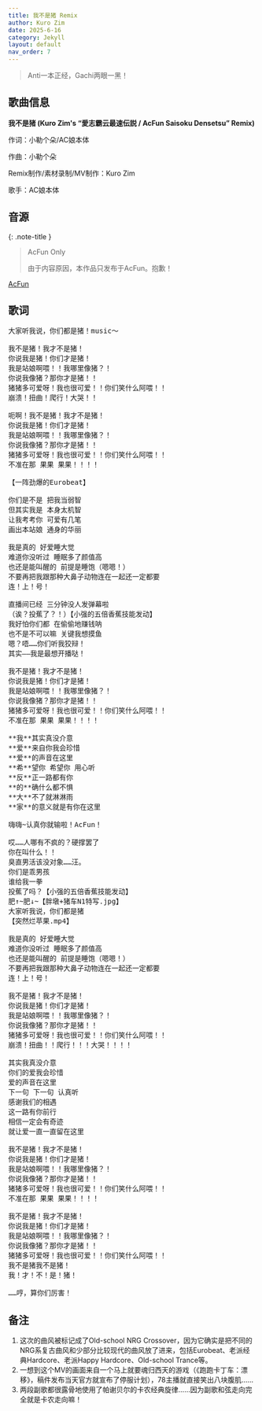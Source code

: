 ```yaml
---
title: 我不是猪 Remix
author: Kuro Zim
date: 2025-6-16
category: Jekyll
layout: default
nav_order: 7
---
```


> Anti一本正经，Gachi两眼一黑！

## 歌曲信息

**我不是猪 (Kuro Zim's “愛志霸云最速伝説 / AcFun Saisoku Densetsu” Remix)**

作词：小勒个朵/AC娘本体

作曲：小勒个朵

Remix制作/素材录制/MV制作：Kuro Zim

歌手：AC娘本体

## 音源

{: .note-title }
> AcFun Only
>
> 由于内容原因，本作品只发布于AcFun。抱歉！

[AcFun](https://www.acfun.cn/v/ac47400328)

## 歌词

<pre>
大家听我说，你们都是猪！music～

我不是猪！我才不是猪！
你说我是猪！你们才是猪！
我是站娘啊喂！！我哪里像猪？！
你说我像猪？那你才是猪！！
猪猪多可爱呀！我也很可爱！！你们笑什么阿喂！！
崩溃！扭曲！爬行！大哭！！

呃啊！我不是猪！我才不是猪！
你说我是猪！你们才是猪！
我是站娘啊喂！！我哪里像猪？！
你说我像猪？那你才是猪！！
猪猪多可爱呀！我也很可爱！！你们笑什么阿喂！！
不准在那 果果 果果！！！！

【一阵劲爆的Eurobeat】

你们是不是 把我当弱智
但其实我是 本身太机智
让我考考你 可爱有几笔
画出本站娘 通身的华丽

我是真的 好爱睡大觉
难道你没听过 睡眠多了颜值高
也还是能叫醒的 前提是睡饱（嗯嗯！）
不要再把我跟那种大鼻子动物连在一起还一定都要
连！上！号！

直播间已经 三分钟没人发弹幕啦
（诶？投蕉了？！）【小强的五倍香蕉技能发动】
我好怕你们都 在偷偷地赚钱呐
也不是不可以嘛 关键我想摸鱼
嗯？唔……你们听我狡辩！
其实——我是最想开播哒！

我不是猪！我才不是猪！
你说我是猪！你们才是猪！
我是站娘啊喂！！我哪里像猪？！
你说我像猪？那你才是猪！！
猪猪多可爱呀！我也很可爱！！你们笑什么阿喂！！
不准在那 果果 果果！！！！

**我**其实真没介意
**爱**来自你我会珍惜
**爱**的声音在这里
**希**望你 希望你 用心听
**反**正一路都有你
**的**确什么都不惧
**大**不了就淋淋雨
**家**的意义就是有你在这里

嗨嗨~认真你就输啦！AcFun！

哎……人哪有不疯的？硬撑罢了
你在叫什么！！
臭直男活该没对象……汪。
你们是乖男孩
谁给我一拳
投蕉了吗？【小强的五倍香蕉技能发动】
肥↑~肥↓~【胖墩+猪车N1特写.jpg】
大家听我说，你们都是猪
【突然烂苹果.mp4】

我是真的 好爱睡大觉
难道你没听过 睡眠多了颜值高
也还是能叫醒的 前提是睡饱（嗯嗯！）
不要再把我跟那种大鼻子动物连在一起还一定都要
连！上！号！

我不是猪！我才不是猪！
你说我是猪！你们才是猪！
我是站娘啊喂！！我哪里像猪？！
你说我像猪？那你才是猪！！
猪猪多可爱呀！我也很可爱！！你们笑什么阿喂！！
崩溃！扭曲！！爬行！！！大哭！！！！

其实我真没介意
你们的爱我会珍惜
爱的声音在这里
下一句 下一句 认真听
感谢我们的相遇
这一路有你前行
相信一定会有奇迹
就让爱一直一直留在这里

我不是猪！我才不是猪！
你说我是猪！你们才是猪！
我是站娘啊喂！！我哪里像猪？！
你说我像猪？那你才是猪！！
猪猪多可爱呀！我也很可爱！！你们笑什么阿喂！！
不准在那 果果 果果！！！！

我不是猪！我才不是猪！
你说我是猪！你们才是猪！
我是站娘啊喂！！我哪里像猪？！
你说我像猪？那你才是猪！！
猪猪多可爱呀！我也很可爱！！你们笑什么阿喂！！
我不是猪我不是猪！
我！才！不！是！猪！

……哼，算你们厉害！</pre>

## 备注

1. 这次的曲风被标记成了Old-school NRG Crossover，因为它确实是把不同的NRG系复古曲风和少部分比较现代的曲风放了进来，包括Eurobeat、老派经典Hardcore、老派Happy Hardcore、Old-school Trance等。
2. 一想到这个MV的画面来自一个马上就要魂归西天的游戏（《跑跑卡丁车：漂移》，稿件发布当天官方就宣布了停服计划），78主播就直接笑出八块腹肌……
3. 两段副歌都很露骨地使用了帕谢贝尔的卡农经典旋律……因为副歌和弦走向完全就是卡农走向嘛！